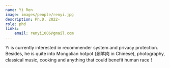 ```yaml
---
name: Yi Ren 
image: images/people/renyi.jpg 
description: Ph.D. 2022- 
role: phd 
links: 
    email: renyi1006@gmail.com 
--- 
```


Yi is currently interested in recommender system and privacy protection. Besides, he is quite into Mongolian hotpot (涮羊肉 in Chinese), photography, classical music, cooking and anything that could benefit human race！